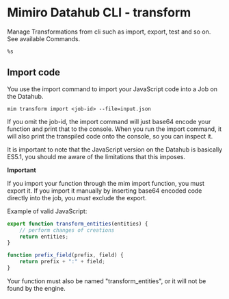 # Mimiro Datahub CLI - transform

Manage Transformations from cli such as import, export, test and so on. See available Commands.
```
%s
```

## Import code

You use the import command to import your JavaScript code into a Job on the Datahub.

```
mim transform import <job-id> --file=input.json
```

If you omit the job-id, the import command will just base64 encode your function and print that to the console.
When you run the import command, it will also print the transpiled code onto the console, so you can inspect it.

It is important to note that the JavaScript version on the Datahub is basically ES5.1, you should me aware of the 
limitations that this imposes.

**Important** 

If you import your function through the mim import function, you must export it. If you import it manually by 
inserting base64 encoded code directly into the job, you *must* exclude the export.

Example of valid JavaScript:

```javascript
export function transform_entities(entities) {     
    // perform changes of creations  
    return entities;
}

function prefix_field(prefix, field) {
    return prefix + ":" + field;
}
```

Your function must also be named "transform_entities", or it will not be found by the engine.
